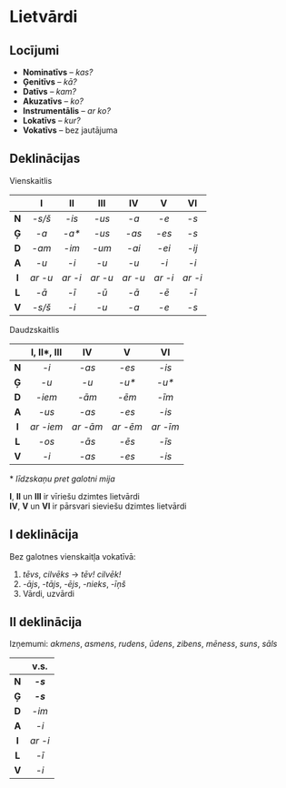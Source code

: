 Lietvārdi
=========

## Locījumi

- **Nominatīvs** – *kas?*
- **Ģenitīvs** – *kā?*
- **Datīvs** – *kam?*
- **Akuzatīvs** – *ko?*
- **Instrumentālis** – *ar ko?*
- **Lokatīvs** – *kur?*
- **Vokatīvs** – bez jautājuma

## Deklinācijas

Vienskaitlis

|       | I       | II      | III     | IV      | V       | VI      |
| :-:   | :-:     | :-:     | :-:     | :-:     | :-:     | :-:     |
| **N** | *-s/š*  | *-is*   | *-us*   | *-a*    | *-e*    | *-s*    |
| **Ģ** | *-a*    | *-a\**  | *-us*   | *-as*   | *-es*   | *-s*    |
| **D** | *-am*   | *-im*   | *-um*   | *-ai*   | *-ei*   | *-ij*   |
| **A** | *-u*    | *-i*    | *-u*    | *-u*    | *-i*    | *-i*    |
| **I** | *ar -u* | *ar -i* | *ar -u* | *ar -u* | *ar -i* | *ar -i* |
| **L** | *-ā*    | *-ī*    | *-ū*    | *-ā*    | *-ē*    | *-ī*    |
| **V** | *-s/š*  | *-i*    | *-u*    | *-a*    | *-e*    | *-s*    |

Daudzskaitlis

|       | I, II\*, III | IV       | V        | VI       |
| :-:   | :-:          | :-:      | :-:      | :-:      |
| **N** | *-i*         | *-as*    | *-es*    | *-is*    |
| **Ģ** | *-u*         | *-u*     | *-u\**   | *-u\**   |
| **D** | *-iem*       | *-ām*    | *-ēm*    | *-īm*    |
| **A** | *-us*        | *-as*    | *-es*    | *-is*    |
| **I** | *ar -iem*    | *ar -ām* | *ar -ēm* | *ar -īm* |
| **L** | *-os*        | *-ās*    | *-ēs*    | *-īs*    |
| **V** | *-i*         | *-as*    | *-es*    | *-is*    |

\* *līdzskaņu pret galotni mija*

**I**, **II** un **III** ir vīriešu dzimtes lietvārdi  
**IV**, **V** un **VI** ir pārsvari sieviešu dzimtes lietvārdi

## I deklinācija

Bez galotnes vienskaitļa vokatīvā:
1. *tēvs*, *cilvēks* → *tēv! cilvēk!*
2. *-ājs*, *-tājs*, *-ējs*, *-nieks*, *-īņš*
3. Vārdi, uzvārdi

## II deklinācija

Izņemumi:
*akmens*, *asmens*, *rudens*, *ūdens*, *zibens*, *mēness*, *suns*, *sāls*

|       | v.s.     |
| :-:   | :-:      |
| **N** | ***-s*** |
| **Ģ** | ***-s*** |
| **D** | *-im*    |
| **A** | *-i*     |
| **I** | *ar -i*  |
| **L** | *-ī*     |
| **V** | *-i*     |

